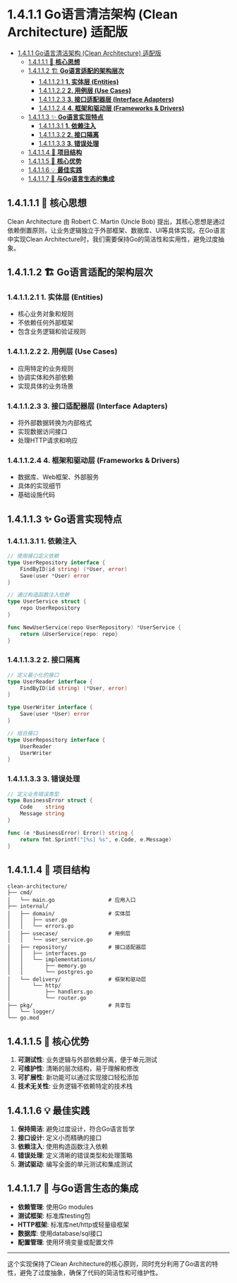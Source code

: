 # 1.4.1.1 Go语言清洁架构 (Clean Architecture) 适配版

<!-- TOC START -->
- [1.4.1.1 Go语言清洁架构 (Clean Architecture) 适配版](#go语言清洁架构-clean-architecture-适配版)
  - [1.4.1.1.1 🎯 **核心思想**](#🎯-**核心思想**)
  - [1.4.1.1.2 🏗️ **Go语言适配的架构层次**](#🏗️-**go语言适配的架构层次**)
    - [1.4.1.1.2.1 **1. 实体层 (Entities)**](#**1-实体层-entities**)
    - [1.4.1.1.2.2 **2. 用例层 (Use Cases)**](#**2-用例层-use-cases**)
    - [1.4.1.1.2.3 **3. 接口适配器层 (Interface Adapters)**](#**3-接口适配器层-interface-adapters**)
    - [1.4.1.1.2.4 **4. 框架和驱动层 (Frameworks & Drivers)**](#**4-框架和驱动层-frameworks-&-drivers**)
  - [1.4.1.1.3 ✨ **Go语言实现特点**](#✨-**go语言实现特点**)
    - [1.4.1.1.3.1 **1. 依赖注入**](#**1-依赖注入**)
    - [1.4.1.1.3.2 **2. 接口隔离**](#**2-接口隔离**)
    - [1.4.1.1.3.3 **3. 错误处理**](#**3-错误处理**)
  - [1.4.1.1.4 📁 **项目结构**](#📁-**项目结构**)
  - [1.4.1.1.5 🚀 **核心优势**](#🚀-**核心优势**)
  - [1.4.1.1.6 💡 **最佳实践**](#💡-**最佳实践**)
  - [1.4.1.1.7 🔄 **与Go语言生态的集成**](#🔄-**与go语言生态的集成**)
<!-- TOC END -->














## 1.4.1.1.1 🎯 **核心思想**

Clean Architecture 由 Robert C. Martin (Uncle Bob) 提出，其核心思想是通过依赖倒置原则，让业务逻辑独立于外部框架、数据库、UI等具体实现。在Go语言中实现Clean Architecture时，我们需要保持Go的简洁性和实用性，避免过度抽象。

## 1.4.1.1.2 🏗️ **Go语言适配的架构层次**

### 1.4.1.1.2.1 **1. 实体层 (Entities)**

- 核心业务对象和规则
- 不依赖任何外部框架
- 包含业务逻辑和验证规则

### 1.4.1.1.2.2 **2. 用例层 (Use Cases)**

- 应用特定的业务规则
- 协调实体和外部依赖
- 实现具体的业务场景

### 1.4.1.1.2.3 **3. 接口适配器层 (Interface Adapters)**

- 将外部数据转换为内部格式
- 实现数据访问接口
- 处理HTTP请求和响应

### 1.4.1.1.2.4 **4. 框架和驱动层 (Frameworks & Drivers)**

- 数据库、Web框架、外部服务
- 具体的实现细节
- 基础设施代码

## 1.4.1.1.3 ✨ **Go语言实现特点**

### 1.4.1.1.3.1 **1. 依赖注入**

```go
// 使用接口定义依赖
type UserRepository interface {
    FindByID(id string) (*User, error)
    Save(user *User) error
}

// 通过构造函数注入依赖
type UserService struct {
    repo UserRepository
}

func NewUserService(repo UserRepository) *UserService {
    return &UserService{repo: repo}
}
```

### 1.4.1.1.3.2 **2. 接口隔离**

```go
// 定义最小化的接口
type UserReader interface {
    FindByID(id string) (*User, error)
}

type UserWriter interface {
    Save(user *User) error
}

// 组合接口
type UserRepository interface {
    UserReader
    UserWriter
}
```

### 1.4.1.1.3.3 **3. 错误处理**

```go
// 定义业务错误类型
type BusinessError struct {
    Code    string
    Message string
}

func (e *BusinessError) Error() string {
    return fmt.Sprintf("[%s] %s", e.Code, e.Message)
}
```

## 1.4.1.1.4 📁 **项目结构**

```text
clean-architecture/
├── cmd/
│   └── main.go                 # 应用入口
├── internal/
│   ├── domain/                 # 实体层
│   │   ├── user.go
│   │   └── errors.go
│   ├── usecase/                # 用例层
│   │   └── user_service.go
│   ├── repository/             # 接口适配器层
│   │   ├── interfaces.go
│   │   └── implementations/
│   │       ├── memory.go
│   │       └── postgres.go
│   └── delivery/               # 框架和驱动层
│       └── http/
│           ├── handlers.go
│           └── router.go
├── pkg/                        # 共享包
│   └── logger/
└── go.mod
```

## 1.4.1.1.5 🚀 **核心优势**

1. **可测试性**: 业务逻辑与外部依赖分离，便于单元测试
2. **可维护性**: 清晰的层次结构，易于理解和修改
3. **可扩展性**: 新功能可以通过实现接口轻松添加
4. **技术无关性**: 业务逻辑不依赖特定的技术栈

## 1.4.1.1.6 💡 **最佳实践**

1. **保持简洁**: 避免过度设计，符合Go语言哲学
2. **接口设计**: 定义小而精确的接口
3. **依赖注入**: 使用构造函数注入依赖
4. **错误处理**: 定义清晰的错误类型和处理策略
5. **测试驱动**: 编写全面的单元测试和集成测试

## 1.4.1.1.7 🔄 **与Go语言生态的集成**

- **依赖管理**: 使用Go modules
- **测试框架**: 标准库testing包
- **HTTP框架**: 标准库net/http或轻量级框架
- **数据库**: 使用database/sql接口
- **配置管理**: 使用环境变量或配置文件

---

这个实现保持了Clean Architecture的核心原则，同时充分利用了Go语言的特性，避免了过度抽象，确保了代码的简洁性和可维护性。
